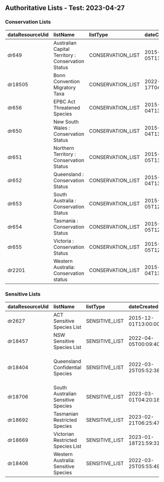 ## Authoritative Lists - Test:   2023-04-27  
### Conservation Lists  
|  dataResourceUid   | listName                                           | listType          | dateCreated          | lastUpdated          | lastUploaded   | username                  | fullName   |   itemCount | region                       | category   | generalisation   | authority   | sdsType   | isAuthoritative   | isInvasive   | isThreatened   | looseSearch   | searchStyle   |
| :------------------|:---------------------------------------------------|:------------------|:---------------------|:---------------------|:---------------|:--------------------------|:-----------|------------:|:-----------------------------|:-----------|:-----------------|:------------|:----------|:------------------|:-------------|:---------------|:--------------|:--------------|
|  dr649             | Australian Capital Territory : Conservation Status | CONSERVATION_LIST | 2015-04-05T11:48:34Z | 2023-03-15T23:55:17Z |                | rosemary.oconnor@csiro.au |            |          54 | Australian Capital Territory |            |                  |             |           | True              | False        | True           |               |               |
|  dr18505           | Bonn Convention Migratory Taxa                     | CONSERVATION_LIST | 2022-05-17T04:02:15Z | 2023-03-15T23:46:36Z |                | peggy.newman@csiro.au     |            |         116 |                              |            |                  |             |           | True              | False        | True           |               |               |
|  dr656             | EPBC Act Threatened Species                        | CONSERVATION_LIST | 2015-04-04T13:00:00Z | 2022-11-25T12:00:32Z |                | peggy.newman@csiro.au     |            |        1973 | Australia                    |            |                  |             |           | True              | False        | True           |               |               |
|  dr650             | New South Wales : Conservation Status              | CONSERVATION_LIST | 2015-04-04T13:00:00Z | 2023-03-15T23:55:56Z |                | rosemary.oconnor@csiro.au |            |         199 | New South Wales              |            |                  |             |           | True              | False        | True           |               |               |
|  dr651             | Northern Territory : Conservation Status           | CONSERVATION_LIST | 2015-04-05T11:57:42Z | 2022-05-18T01:49:33Z |                | rosemary.oconnor@csiro.au |            |         204 | Northern Territory           |            |                  |             |           | True              | False        | True           |               |               |
|  dr652             | Queensland : Conservation Status                   | CONSERVATION_LIST | 2015-04-04T13:00:00Z | 2022-12-09T23:18:44Z |                | peggy.newman@csiro.au     |            |        2244 | Queensland                   |            |                  |             |           | True              | False        | True           |               |               |
|  dr653             | South Australia : Conservation Status              | CONSERVATION_LIST | 2015-04-05T12:03:18Z | 2023-03-15T23:56:43Z |                | rosemary.oconnor@csiro.au |            |        1120 | South Australia              |            |                  |             |           | True              | False        | True           |               |               |
|  dr654             | Tasmania : Conservation Status                     | CONSERVATION_LIST | 2015-04-05T12:05:09Z | 2022-05-18T01:35:13Z |                | rosemary.oconnor@csiro.au |            |         683 | Tasmania                     |            |                  |             |           | True              | False        | True           |               |               |
|  dr655             | Victoria : Conservation Status                     | CONSERVATION_LIST | 2015-04-05T12:07:03Z | 2023-03-15T23:54:54Z |                | rosemary.oconnor@csiro.au |            |        1999 | Victoria                     |            |                  |             |           | True              | False        | True           |               |               |
|  dr2201            | Western Australia: Conservation status             | CONSERVATION_LIST | 2015-04-04T13:00:00Z | 2023-03-21T03:00:56Z |                | peggy.newman@csiro.au     |            |        4455 |                              |            |                  |             |           | True              | False        | False          |               |               |## Authoritative Lists - Test:   2023-04-27  
### Sensitive Lists  
|  dataResourceUid   | listName                             | listType       | dateCreated          | lastUpdated          | lastUploaded         | username                  | fullName   |   itemCount | region   | category   | generalisation   | authority                                 | sdsType      | isAuthoritative   | isInvasive   | isThreatened   | looseSearch   | searchStyle   |
| :------------------|:-------------------------------------|:---------------|:---------------------|:---------------------|:---------------------|:--------------------------|:-----------|------------:|:---------|:-----------|:-----------------|:------------------------------------------|:-------------|:------------------|:-------------|:---------------|:--------------|:--------------|
|  dr2627            | ACT Sensitive Species List           | SENSITIVE_LIST | 2015-12-01T13:00:00Z | 2023-03-28T04:42:52Z |                      | rosemary.oconnor@csiro.au |            |         203 | ACT      |            | 10km             | ACT Government                            | CONSERVATION | True              | False        | False          |               |               |
|  dr18457           | NSW Sensitive Species List           | SENSITIVE_LIST | 2022-04-05T00:09:40Z | 2023-04-27T01:09:28Z | 2023-04-27T01:07:46Z | rosemary.oconnor@csiro.au |            |         199 | NSW      |            |                  |                                           | CONSERVATION | True              | False        | False          |               |               |
|  dr18404           | Queensland Confidential Species      | SENSITIVE_LIST | 2022-03-25T05:52:38Z | 2023-03-28T04:15:01Z |                      | doug.palmer@csiro.au      |            |         955 | QLD      |            | 10km             | Qld Department of Environment and Science | CONSERVATION | False             | False        | False          |               |               |
|  dr18706           | South Australian Sensitive Species   | SENSITIVE_LIST | 2023-03-01T04:20:18Z | 2023-04-27T01:01:44Z | 2023-04-27T01:01:37Z | rosemary.oconnor@csiro.au |            |         208 | SA       | C2         | 10km             | SA DEWNR                                  | CONSERVATION | True              | False        | False          |               |               |
|  dr18692           | Tasmanian Restricted Species         | SENSITIVE_LIST | 2023-02-21T06:25:47Z | 2023-04-27T01:13:10Z | 2023-04-27T01:13:10Z | rosemary.oconnor@csiro.au |            |           3 | TAS      | EN         | 10km             | Tas DPIPWE                                | CONSERVATION | True              | False        | False          |               |               |
|  dr18669           | Victorian Restricted Species List    | SENSITIVE_LIST | 2023-01-18T21:59:31Z | 2023-04-27T01:00:37Z | 2023-04-27T01:00:24Z | rosemary.oconnor@csiro.au |            |         136 | VIC      | EN         | 10km             | Vic DSE                                   | CONSERVATION | True              | False        | False          |               |               |
|  dr18406           | Western Australia: Sensitive Species | SENSITIVE_LIST | 2022-03-25T05:55:49Z | 2023-04-27T01:04:54Z | 2023-04-27T01:02:21Z | rosemary.oconnor@csiro.au |            |        4455 | WA       |            | 10km             | WA DBCA                                   | CONSERVATION | True              | False        | False          |               |               |